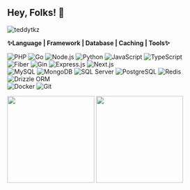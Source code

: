 ## Hey, Folks! 👋
<p align=left> <img src=https://komarev.com/ghpvc/?username=teddytkz alt=teddytkz /> </p>

**✨Language | Framework | Database | Caching | Tools✨**  
  
![PHP](https://img.shields.io/badge/PHP-777BB4?style=for-the-badge&logo=php&logoColor=white) ![Go](https://img.shields.io/badge/Go-00ADD8?style=for-the-badge&logo=go&logoColor=white) ![Node.js](https://img.shields.io/badge/Node.js-339933?style=for-the-badge&logo=nodedotjs&logoColor=white) ![Python](https://img.shields.io/badge/Python-3776AB?style=for-the-badge&logo=python&logoColor=white) ![JavaScript](https://img.shields.io/badge/JavaScript-F7DF1E?style=for-the-badge&logo=javascript&logoColor=black) ![TypeScript](https://img.shields.io/badge/TypeScript-007ACC?style=for-the-badge&logo=typescript&logoColor=white)  
![Fiber](https://img.shields.io/badge/Fiber-00ACC1?style=for-the-badge&logo=fiber&logoColor=white) ![Gin](https://img.shields.io/badge/Gin-00ADD8?style=for-the-badge&logo=go&logoColor=white) ![Express.js](https://img.shields.io/badge/Express.js-000000?style=for-the-badge&logo=express&logoColor=white) ![Next.js](https://img.shields.io/badge/Next.js-000000?style=for-the-badge&logo=nextdotjs&logoColor=white)  
![MySQL](https://img.shields.io/badge/MySQL-4479A1?style=for-the-badge&logo=mysql&logoColor=white) ![MongoDB](https://img.shields.io/badge/MongoDB-47A248?style=for-the-badge&logo=mongodb&logoColor=white) ![SQL Server](https://img.shields.io/badge/SQL_Server-CC2927?style=for-the-badge&logo=microsoftsqlserver&logoColor=white) ![PostgreSQL](https://img.shields.io/badge/PostgreSQL-336791?style=for-the-badge&logo=postgresql&logoColor=white) ![Redis](https://img.shields.io/badge/Redis-DC382D?style=for-the-badge&logo=redis&logoColor=white)  
![Drizzle ORM](https://img.shields.io/badge/Drizzle-000000?style=for-the-badge&logo=drizzle&logoColor=white)  
![Docker](https://img.shields.io/badge/Docker-2496ED?style=for-the-badge&logo=docker&logoColor=white) ![Git](https://img.shields.io/badge/Git-F05032?style=for-the-badge&logo=git&logoColor=white)  




<img height=200 align="center" src="https://github-readme-stats-beta-six-34.vercel.app/api?username=teddytkz&show_icons=true&count_private=true" /> <img height=200 align="center" src="https://github-readme-stats-beta-six-34.vercel.app/api/top-langs/?username=teddytkz&layout=compact&langs_count=8&card_width=320&hide=HTML,CSS,Roff,SCSS,Less,ASL" />
